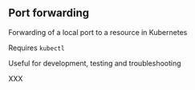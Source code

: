 ## Port forwarding

Forwarding of a local port to a resource in Kubernetes

Requires `kubectl`

Useful for development, testing and troubleshooting

XXX
